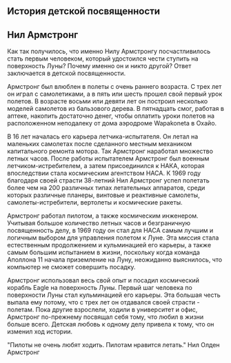 ## История детской посвященности
## Нил Армстронг

Как так получилось, что именно Нилу Армстронгу посчастливилось стать первым человеком, который удостоился чести ступить на поверхность Луны? Почему именно он и никто другой? Ответ заключается в детской посвященности.

Армстронг был влюблен в полеты с очень раннего возраста. С трех лет он играл с самолетиками, а в пять или шесть прошел свой первый урок полетов. В возрасте восьми или девяти лет он построил несколько моделей самолетов из бальзового дерева. В пятнадцать смог, работая в аптеке, накопить достаточно денег, чтобы оплатить уроки полетов на расположенном неподалеку от дома аэродроме Wapakoneta в Охайо.

В 16 лет началась его карьера летчика-испытателя. Он летал на маленьких самолетах после сделанного местным механиком капитального ремонта мотора. Так Армстронг наработал множество летных часов. После работы испытателем Армстронг был военным летчиком-истребителем, а затем присоединился к НАКА, которая впоследствии стала космическим агентством НАСА. К 1969 году благодаря своей страсти 38-летний Нил Армстронг успел полетать более чем на 200 различных типах летательных аппаратов, среди которых различные планеры, винтовые и реактивные самолеты, самолеты-истребители, вертолеты и космические ракеты.

Армстронг работал пилотом, а также космическим инженером. Учитывая большое количество летных часов и безграничную посвященность делу, в 1969 году он стал для НАСА самым лучшим и логичным выбором для управления полетом к Луне. Эта миссия стала естественным продолжением и кульминацией его карьеры, а также самым большим испытанием в жизни, поскольку когда команда Аполлона 11 начала приземление на Луну, неожиданно выяснилось, что компьютер не сможет совершить посадку.

Армстронг использовал весь свой опыт и посадил космический корабль Eagle на поверхность Луны. Первый шаг человека по поверхности Луны стал кульминацией его карьеры. Эта большая честь выпала ему потому, что с трех лет он отдавался своей страсти - полетам. Пока другие взрослели, ходили в университет и офис, Армстронг по-прежнему посвящал себя тому, что любил в жизни больше всего. Детская любовь к одному делу привела к тому, что он изменил ход истории.

"Пилоты не очень любят ходить. Пилотам нравится летать." Нил Олден Армстронг
